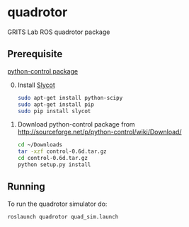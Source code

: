 # quadrotor

GRITS Lab ROS quadrotor package

## Prerequisite

[python-control package](http://python-control.sourceforge.net/manual-0.5a/)

0. Install [Slycot](https://github.com/repagh/Slycot)

    ```bash
    sudo apt-get install python-scipy
    sudo apt-get install pip
    sudo pip install slycot
    ```

0. Download python-control package from http://sourceforge.net/p/python-control/wiki/Download/

    ```bash
    cd ~/Downloads
    tar -xzf control-0.6d.tar.gz
    cd control-0.6d.tar.gz
    python setup.py install
    ```

## Running
To run the quadrotor simulator do:

    roslaunch quadrotor quad_sim.launch

